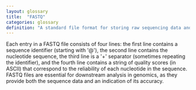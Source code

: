 ```yaml
---
layout: glossary
title:  "FASTQ"
categories: glossary
definition: "A standard file format for storing raw sequencing data and the corresponding quality."
---
```


Each entry in a FASTQ file consists of four lines: the first line contains a sequence identifier (starting with '@'), the second line contains the nucleotide sequence, the third line is a '+' separator (sometimes repeating the identifier), and the fourth line contains a string of quality scores (in ASCII) that correspond to the reliability of each nucleotide in the sequence. FASTQ files are essential for downstream analysis in genomics, as they provide both the sequence data and an indication of its accuracy.

